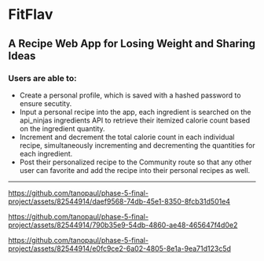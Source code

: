 # FitFlav
## A Recipe Web App for Losing Weight and Sharing Ideas 



### Users are able to:
- Create a personal profile, which is saved with a hashed password to ensure secutity.
- Input a personal recipe into the app, each ingredient is searched on the api_ninjas ingredients API to retrieve their itemized calorie count based on the ingredient quantity.
- Increment and decrement the total calorie count in each individual recipe, simultaneously incrementing and decrementing the quantities for each ingredient.
- Post their personalized recipe to the Community route so that any other user can favorite and add the recipe into their personal recipes as well.

---





https://github.com/tanopaul/phase-5-final-project/assets/82544914/daef9568-74db-45e1-8350-8fcb31d501e4




https://github.com/tanopaul/phase-5-final-project/assets/82544914/790b35e9-54db-4860-ae48-465647f4d0e2






https://github.com/tanopaul/phase-5-final-project/assets/82544914/e0fc9ce2-6a02-4805-8e1a-9ea71d123c5d
